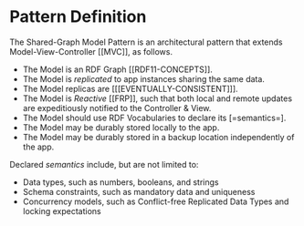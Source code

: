 # Pattern Definition

The Shared-Graph Model Pattern is an architectural pattern that extends Model-View-Controller [[MVC]], as follows.

- The Model is an RDF Graph [[RDF11-CONCEPTS]].
- The Model is _replicated_ to app instances sharing the same data.
- The Model replicas are [[[EVENTUALLY-CONSISTENT]]].
- The Model is _Reactive_ [[FRP]], such that both local and remote updates are expeditiously notified to the Controller & View.
- The Model should use RDF Vocabularies to declare its [=semantics=].
- The Model may be durably stored locally to the app.
- The Model may be durably stored in a backup location independently of the app.

Declared <dfn>semantics</dfn> include, but are not limited to:

- Data types, such as numbers, booleans, and strings
- Schema constraints, such as mandatory data and uniqueness
- Concurrency models, such as Conflict-free Replicated Data Types and locking expectations